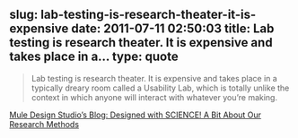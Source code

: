 slug: lab-testing-is-research-theater-it-is-expensive
date: 2011-07-11 02:50:03
title: Lab testing is research theater. It is expensive and takes place in a...
type: quote
---

> Lab testing is research theater. It is expensive and takes place in a typically dreary room called a Usability Lab, which is totally unlike the context in which anyone will interact with whatever you’re making.

[Mule Design Studio’s Blog: Designed with SCIENCE! A Bit About Our Research Methods](http://weblog.muledesign.com/2011/03/designed_with_science_a_bit_ab.php)
